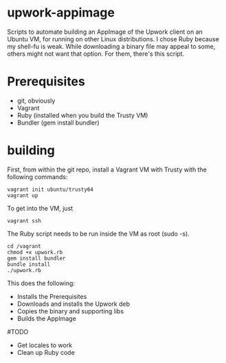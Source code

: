 # upwork-appimage

Scripts to automate building an AppImage of the Upwork client on an Ubuntu VM, for running on other Linux distributions.  I chose Ruby because my shell-fu is weak.  While downloading a binary file may appeal to some, others might not want that option.  For them, there's this script.

# Prerequisites

- git, obviously
- Vagrant
- Ruby (installed when you build the Trusty VM)
- Bundler (gem install bundler)

# building

First, from within the git repo, install a Vagrant VM with Trusty with the following commands:

    vagrant init ubuntu/trusty64
    vagrant up

To get into the VM, just

    vagrant ssh

The Ruby script needs to be run inside the VM as root (sudo -s).

    cd /vagrant
    chmod +x upwork.rb
    gem install bundler
    bundle install
    ./upwork.rb

This does the following:

- Installs the Prerequisites
- Downloads and installs the Upwork deb
- Copies the binary and supporting libs
- Builds the AppImage

#TODO
- Get locales to work
- Clean up Ruby code
